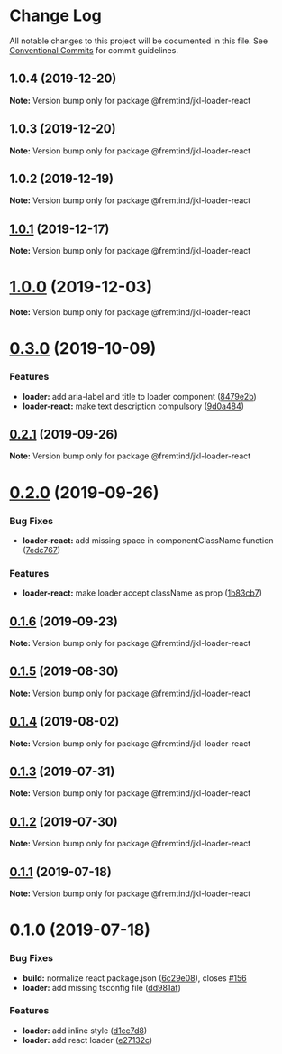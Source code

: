 # Change Log

All notable changes to this project will be documented in this file.
See [Conventional Commits](https://conventionalcommits.org) for commit guidelines.

## 1.0.4 (2019-12-20)

**Note:** Version bump only for package @fremtind/jkl-loader-react





## 1.0.3 (2019-12-20)

**Note:** Version bump only for package @fremtind/jkl-loader-react

## 1.0.2 (2019-12-19)

**Note:** Version bump only for package @fremtind/jkl-loader-react

## [1.0.1](https://github.com/fremtind/jokul/compare/@fremtind/jkl-loader-react@1.0.0...@fremtind/jkl-loader-react@1.0.1) (2019-12-17)

**Note:** Version bump only for package @fremtind/jkl-loader-react

# [1.0.0](https://github.com/fremtind/jokul/compare/@fremtind/jkl-loader-react@0.3.0...@fremtind/jkl-loader-react@1.0.0) (2019-12-03)

**Note:** Version bump only for package @fremtind/jkl-loader-react

# [0.3.0](https://github.com/fremtind/jokul/compare/@fremtind/jkl-loader-react@0.2.1...@fremtind/jkl-loader-react@0.3.0) (2019-10-09)

### Features

-   **loader:** add aria-label and title to loader component ([8479e2b](https://github.com/fremtind/jokul/commit/8479e2b))
-   **loader-react:** make text description compulsory ([9d0a484](https://github.com/fremtind/jokul/commit/9d0a484))

## [0.2.1](https://github.com/fremtind/jokul/compare/@fremtind/jkl-loader-react@0.2.0...@fremtind/jkl-loader-react@0.2.1) (2019-09-26)

**Note:** Version bump only for package @fremtind/jkl-loader-react

# [0.2.0](https://github.com/fremtind/jokul/compare/@fremtind/jkl-loader-react@0.1.6...@fremtind/jkl-loader-react@0.2.0) (2019-09-26)

### Bug Fixes

-   **loader-react:** add missing space in componentClassName function ([7edc767](https://github.com/fremtind/jokul/commit/7edc767))

### Features

-   **loader-react:** make loader accept className as prop ([1b83cb7](https://github.com/fremtind/jokul/commit/1b83cb7))

## [0.1.6](https://github.com/fremtind/jokul/compare/@fremtind/jkl-loader-react@0.1.5...@fremtind/jkl-loader-react@0.1.6) (2019-09-23)

**Note:** Version bump only for package @fremtind/jkl-loader-react

## [0.1.5](https://github.com/fremtind/jokul/compare/@fremtind/jkl-loader-react@0.1.4...@fremtind/jkl-loader-react@0.1.5) (2019-08-30)

**Note:** Version bump only for package @fremtind/jkl-loader-react

## [0.1.4](https://github.com/fremtind/jokul/compare/@fremtind/jkl-loader-react@0.1.3...@fremtind/jkl-loader-react@0.1.4) (2019-08-02)

**Note:** Version bump only for package @fremtind/jkl-loader-react

## [0.1.3](https://github.com/fremtind/jokul/compare/@fremtind/jkl-loader-react@0.1.2...@fremtind/jkl-loader-react@0.1.3) (2019-07-31)

**Note:** Version bump only for package @fremtind/jkl-loader-react

## [0.1.2](https://github.com/fremtind/jokul/compare/@fremtind/jkl-loader-react@0.1.1...@fremtind/jkl-loader-react@0.1.2) (2019-07-30)

**Note:** Version bump only for package @fremtind/jkl-loader-react

## [0.1.1](https://github.com/fremtind/jokul/compare/@fremtind/jkl-loader-react@0.1.0...@fremtind/jkl-loader-react@0.1.1) (2019-07-18)

**Note:** Version bump only for package @fremtind/jkl-loader-react

# 0.1.0 (2019-07-18)

### Bug Fixes

-   **build:** normalize react package.json ([6c29e08](https://github.com/fremtind/jokul/commit/6c29e08)), closes [#156](https://github.com/fremtind/jokul/issues/156)
-   **loader:** add missing tsconfig file ([dd981af](https://github.com/fremtind/jokul/commit/dd981af))

### Features

-   **loader:** add inline style ([d1cc7d8](https://github.com/fremtind/jokul/commit/d1cc7d8))
-   **loader:** add react loader ([e27132c](https://github.com/fremtind/jokul/commit/e27132c))
